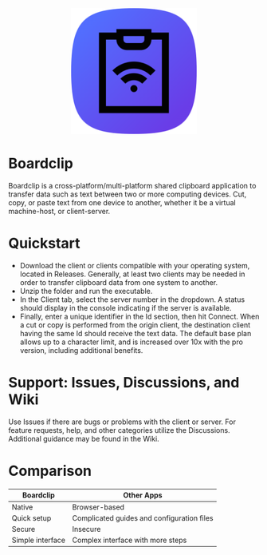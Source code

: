 <div align="center">
<img width="50%" src="https://raw.githubusercontent.com/soupeehash/Boardclip/main/icon-512.png"</img>
</div>
  
# Boardclip

Boardclip is a cross-platform/multi-platform shared clipboard application to transfer data such as text between two or more computing devices. Cut, copy, or paste text from one device to another, whether it be a virtual machine-host, or client-server.

# Quickstart

* Download the client or clients compatible with your operating system, located in Releases. Generally, at least two clients may be needed in order to transfer clipboard data from one system to another.
* Unzip the folder and run the executable.
* In the Client tab, select the server number in the dropdown. A status should display in the console indicating if the server is available.
* Finally, enter a unique identifier in the Id section, then hit Connect.  When a cut or copy is performed from the origin client, the destination client having the same Id should receive the text data.  The default base plan allows up to a character limit, and is increased over 10x with the pro version, including additional benefits.

# Support: Issues, Discussions, and Wiki

Use Issues if there are bugs or problems with the client or server. For feature requests, help, and other categories utilize the Discussions.  Additional guidance may be found in the Wiki.

# Comparison

| Boardclip | Other Apps |
| --- | --- |
| Native | Browser-based |
| Quick setup | Complicated guides and configuration files |
| Secure | Insecure |
| Simple interface | Complex interface with more steps |

